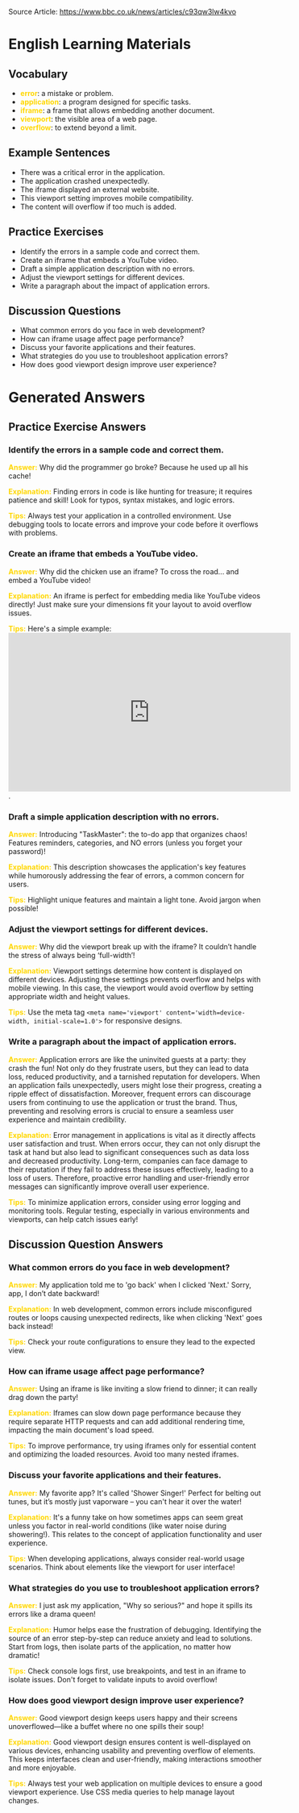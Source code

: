 Source Article: https://www.bbc.co.uk/news/articles/c93qw3lw4kvo

# English Learning Materials
## Vocabulary
- <span style="color: gold">**error**</span>: a mistake or problem.
- <span style="color: gold">**application**</span>: a program designed for specific tasks.
- <span style="color: gold">**iframe**</span>: a frame that allows embedding another document.
- <span style="color: gold">**viewport**</span>: the visible area of a web page.
- <span style="color: gold">**overflow**</span>: to extend beyond a limit.

## Example Sentences
- There was a critical error in the application.
- The application crashed unexpectedly.
- The iframe displayed an external website.
- This viewport setting improves mobile compatibility.
- The content will overflow if too much is added.

## Practice Exercises
- Identify the errors in a sample code and correct them.
- Create an iframe that embeds a YouTube video.
- Draft a simple application description with no errors.
- Adjust the viewport settings for different devices.
- Write a paragraph about the impact of application errors.

## Discussion Questions
- What common errors do you face in web development?
- How can iframe usage affect page performance?
- Discuss your favorite applications and their features.
- What strategies do you use to troubleshoot application errors?
- How does good viewport design improve user experience?


# Generated Answers

## Practice Exercise Answers

### Identify the errors in a sample code and correct them.
<span style="color: gold">**Answer:**</span> Why did the programmer go broke? Because he used up all his cache!

<span style="color: gold">**Explanation:**</span> Finding errors in code is like hunting for treasure; it requires patience and skill! Look for typos, syntax mistakes, and logic errors.

<span style="color: gold">**Tips:**</span> Always test your application in a controlled environment. Use debugging tools to locate errors and improve your code before it overflows with problems.

### Create an iframe that embeds a YouTube video.
<span style="color: gold">**Answer:**</span> Why did the chicken use an iframe? To cross the road... and embed a YouTube video!

<span style="color: gold">**Explanation:**</span> An iframe is perfect for embedding media like YouTube videos directly! Just make sure your dimensions fit your layout to avoid overflow issues.

<span style="color: gold">**Tips:**</span> Here's a simple example:<br><iframe width='560' height='315' src='https://www.youtube.com/embed/VIDEO_ID' frameborder='0' allowfullscreen></iframe>.

### Draft a simple application description with no errors.
<span style="color: gold">**Answer:**</span> Introducing "TaskMaster": the to-do app that organizes chaos! Features reminders, categories, and NO errors (unless you forget your password)!

<span style="color: gold">**Explanation:**</span> This description showcases the application's key features while humorously addressing the fear of errors, a common concern for users.

<span style="color: gold">**Tips:**</span> Highlight unique features and maintain a light tone. Avoid jargon when possible!

### Adjust the viewport settings for different devices.
<span style="color: gold">**Answer:**</span> Why did the viewport break up with the iframe? It couldn’t handle the stress of always being ‘full-width’!

<span style="color: gold">**Explanation:**</span> Viewport settings determine how content is displayed on different devices. Adjusting these settings prevents overflow and helps with mobile viewing. In this case, the viewport would avoid overflow by setting appropriate width and height values.

<span style="color: gold">**Tips:**</span> Use the meta tag `<meta name='viewport' content='width=device-width, initial-scale=1.0'>` for responsive designs.

### Write a paragraph about the impact of application errors.
<span style="color: gold">**Answer:**</span> Application errors are like the uninvited guests at a party: they crash the fun! Not only do they frustrate users, but they can lead to data loss, reduced productivity, and a tarnished reputation for developers. When an application fails unexpectedly, users might lose their progress, creating a ripple effect of dissatisfaction. Moreover, frequent errors can discourage users from continuing to use the application or trust the brand. Thus, preventing and resolving errors is crucial to ensure a seamless user experience and maintain credibility.

<span style="color: gold">**Explanation:**</span> Error management in applications is vital as it directly affects user satisfaction and trust. When errors occur, they can not only disrupt the task at hand but also lead to significant consequences such as data loss and decreased productivity. Long-term, companies can face damage to their reputation if they fail to address these issues effectively, leading to a loss of users. Therefore, proactive error handling and user-friendly error messages can significantly improve overall user experience.

<span style="color: gold">**Tips:**</span> To minimize application errors, consider using error logging and monitoring tools. Regular testing, especially in various environments and viewports, can help catch issues early!

## Discussion Question Answers

### What common errors do you face in web development?
<span style="color: gold">**Answer:**</span> My application told me to 'go back' when I clicked 'Next.' Sorry, app, I don’t date backward!

<span style="color: gold">**Explanation:**</span> In web development, common errors include misconfigured routes or loops causing unexpected redirects, like when clicking 'Next' goes back instead!

<span style="color: gold">**Tips:**</span> Check your route configurations to ensure they lead to the expected view.

### How can iframe usage affect page performance?
<span style="color: gold">**Answer:**</span> Using an iframe is like inviting a slow friend to dinner; it can really drag down the party!

<span style="color: gold">**Explanation:**</span> Iframes can slow down page performance because they require separate HTTP requests and can add additional rendering time, impacting the main document's load speed.

<span style="color: gold">**Tips:**</span> To improve performance, try using iframes only for essential content and optimizing the loaded resources. Avoid too many nested iframes.

### Discuss your favorite applications and their features.
<span style="color: gold">**Answer:**</span> My favorite app? It's called 'Shower Singer!' Perfect for belting out tunes, but it’s mostly just vaporware – you can't hear it over the water!

<span style="color: gold">**Explanation:**</span> It's a funny take on how sometimes apps can seem great unless you factor in real-world conditions (like water noise during showering!). This relates to the concept of application functionality and user experience.

<span style="color: gold">**Tips:**</span> When developing applications, always consider real-world usage scenarios. Think about elements like the viewport for user interface!

### What strategies do you use to troubleshoot application errors?
<span style="color: gold">**Answer:**</span> I just ask my application, "Why so serious?" and hope it spills its errors like a drama queen!

<span style="color: gold">**Explanation:**</span> Humor helps ease the frustration of debugging. Identifying the source of an error step-by-step can reduce anxiety and lead to solutions. Start from logs, then isolate parts of the application, no matter how dramatic!

<span style="color: gold">**Tips:**</span> Check console logs first, use breakpoints, and test in an iframe to isolate issues. Don't forget to validate inputs to avoid overflow!

### How does good viewport design improve user experience?
<span style="color: gold">**Answer:**</span> Good viewport design keeps users happy and their screens unoverflowed—like a buffet where no one spills their soup!

<span style="color: gold">**Explanation:**</span> Good viewport design ensures content is well-displayed on various devices, enhancing usability and preventing overflow of elements. This keeps interfaces clean and user-friendly, making interactions smoother and more enjoyable.

<span style="color: gold">**Tips:**</span> Always test your web application on multiple devices to ensure a good viewport experience. Use CSS media queries to help manage layout changes.